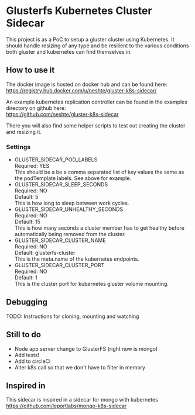 # Glusterfs Kubernetes Cluster Sidecar

This project is as a PoC to setup a gluster cluster using Kubernetes. It should handle resizing of any type and be
resilient to the various conditions both gluster and kubernetes can find themselves in.

## How to use it

The docker image is hosted on docker hub and can be found here:  
https://registry.hub.docker.com/u/neshte/gluster-k8s-sidecar/

An example kubernetes replication controller can be found in the examples directory on github here:  
https://github.com/neshte/gluster-k8s-sidecar

There you will also find some helper scripts to test out creating the cluster and resizing it.

### Settings

- GLUSTER_SIDECAR_POD_LABELS  
  Required: YES  
  This should be a be a comma separated list of key values the same as the podTemplate labels. See above for example.
- GLUSTER_SIDECAR_SLEEP_SECONDS  
  Required: NO  
  Default: 5  
  This is how long to sleep between work cycles.
- GLUSTER_SIDECAR_UNHEALTHY_SECONDS  
  Required: NO  
  Default: 15  
  This is how many seconds a cluster member has to get healthy before automatically being removed from the cluster.
- GLUSTER_SIDECAR_CLUSTER_NAME  
  Required: NO  
  Default: glusterfs-cluster  
  This is the meta.name of the kubernetes endpoints.
- GLUSTER_SIDECAR_CLUSTER_PORT  
  Required: NO  
  Default: 1  
  This is the cluster port for kubernetes gluster volume mounting.

## Debugging

TODO: Instructions for cloning, mounting and watching

## Still to do

- Node app server change to GlusterFS (right now is mongo)
- Add tests!
- Add to circleCi
- Alter k8s call so that we don't have to filter in memory

## Inspired in

This sidecar is inspired in a sidecar for mongo with kubernetes
https://github.com/leportlabs/mongo-k8s-sidecar
